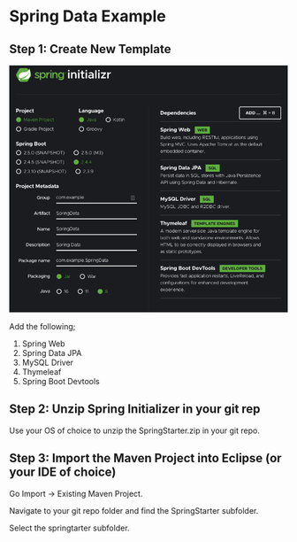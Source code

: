 # Spring Data Example

## Step 1:  Create New Template

![](../images/SpringData-Intializer.png)

Add the following;
1. Spring Web
2. Spring Data JPA
3. MySQL Driver
4. Thymeleaf
5. Spring Boot Devtools



## Step 2: Unzip Spring Initializer in your git rep

Use your OS of choice to unzip the SpringStarter.zip in your git repo.


## Step 3: Import the Maven Project into Eclipse (or your IDE of choice)

Go Import -> Existing Maven Project.

Navigate to your git repo folder and find the SpringStarter subfolder.

Select the springtarter subfolder.


